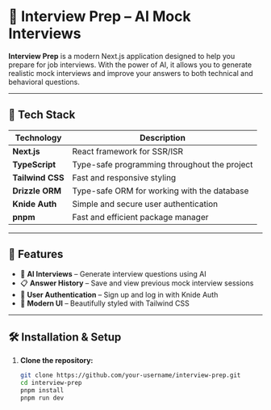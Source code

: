 # 🎯 Interview Prep – AI Mock Interviews

**Interview Prep** is a modern Next.js application designed to help you prepare for job interviews. With the power of AI, it allows you to generate realistic mock interviews and improve your answers to both technical and behavioral questions.

---

## 🚀 Tech Stack

| Technology       | Description                                      |
|------------------|--------------------------------------------------|
| **Next.js**       | React framework for SSR/ISR                      |
| **TypeScript**    | Type-safe programming throughout the project     |
| **Tailwind CSS**  | Fast and responsive styling                      |
| **Drizzle ORM**   | Type-safe ORM for working with the database      |
| **Knide Auth**    | Simple and secure user authentication            |
| **pnpm**          | Fast and efficient package manager               |

---

## 🧠 Features

- 🤖 **AI Interviews** – Generate interview questions using AI
- 📋 **Answer History** – Save and view previous mock interview sessions
- 🔐 **User Authentication** – Sign up and log in with Knide Auth
- 🎨 **Modern UI** – Beautifully styled with Tailwind CSS
 
---

## 🛠 Installation & Setup

1. **Clone the repository:**

   ```bash
   git clone https://github.com/your-username/interview-prep.git
   cd interview-prep
   pnpm install
   pnpm run dev
